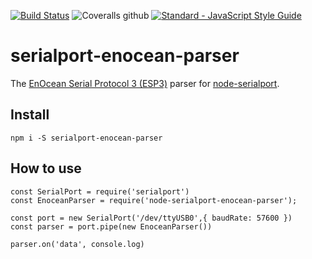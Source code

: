 [![Build Status](https://travis-ci.com/RafaelKa/node-serialport-enocean-parser.svg?branch=master)](https://travis-ci.com/RafaelKa/node-serialport-enocean-parser)
![Coveralls github](https://img.shields.io/coveralls/github/RafaelKa/node-serialport-enocean-parser.svg)
[![Standard - JavaScript Style Guide](https://img.shields.io/badge/code_style-standard-brightgreen.svg)](https://standardjs.com)

# serialport-enocean-parser

  The [EnOcean Serial Protocol 3 (ESP3)](https://www.enocean.com/esp) parser for [node-serialport](https://www.npmjs.com/package/serialport).

## Install

`npm i -S serialport-enocean-parser`

## How to use

    const SerialPort = require('serialport')
    const EnoceanParser = require('node-serialport-enocean-parser');

    const port = new SerialPort('/dev/ttyUSB0',{ baudRate: 57600 })
    const parser = port.pipe(new EnoceanParser())

    parser.on('data', console.log)
